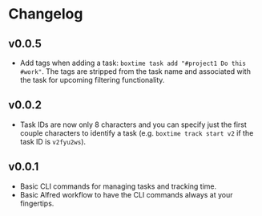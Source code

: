# Changelog

## v0.0.5
- Add tags when adding a task: `boxtime task add "#project1 Do this #work"`. The tags are stripped from the task name and associated with the task for upcoming filtering functionality.

## v0.0.2

- Task IDs are now only 8 characters and you can specify just the first couple characters to identify a task (e.g. `boxtime track start v2` if the task ID is `v2fyu2ws`).

## v0.0.1

- Basic CLI commands for managing tasks and tracking time.
- Basic Alfred workflow to have the CLI commands always at your fingertips.